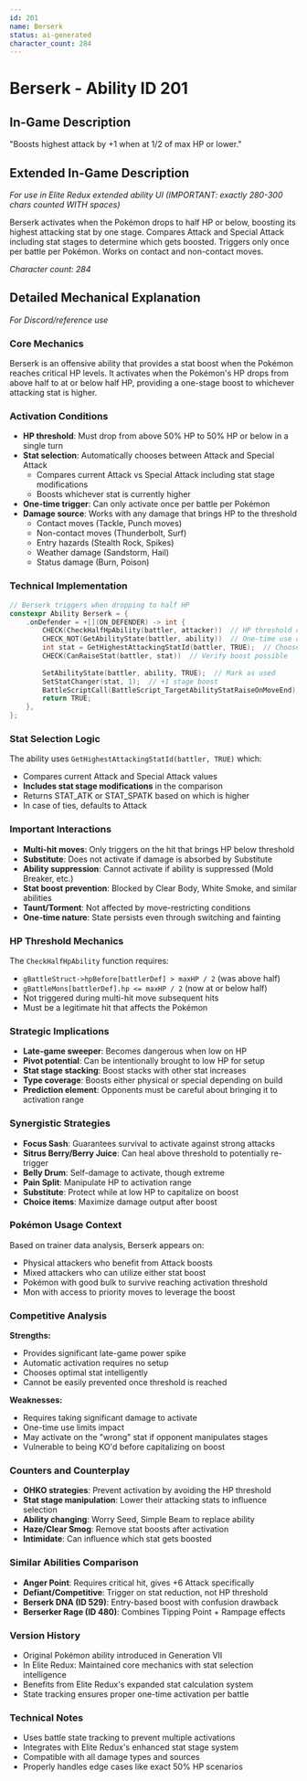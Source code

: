 ```yaml
---
id: 201
name: Berserk
status: ai-generated
character_count: 284
---
```


# Berserk - Ability ID 201

## In-Game Description
"Boosts highest attack by +1 when at 1/2 of max HP or lower."

## Extended In-Game Description
*For use in Elite Redux extended ability UI (IMPORTANT: exactly 280-300 chars counted WITH spaces)*

Berserk activates when the Pokémon drops to half HP or below, boosting its highest attacking stat by one stage. Compares Attack and Special Attack including stat stages to determine which gets boosted. Triggers only once per battle per Pokémon. Works on contact and non-contact moves.

*Character count: 284*

## Detailed Mechanical Explanation
*For Discord/reference use*

### Core Mechanics
Berserk is an offensive ability that provides a stat boost when the Pokémon reaches critical HP levels. It activates when the Pokémon's HP drops from above half to at or below half HP, providing a one-stage boost to whichever attacking stat is higher.

### Activation Conditions
- **HP threshold**: Must drop from above 50% HP to 50% HP or below in a single turn
- **Stat selection**: Automatically chooses between Attack and Special Attack
  - Compares current Attack vs Special Attack including stat stage modifications
  - Boosts whichever stat is currently higher
- **One-time trigger**: Can only activate once per battle per Pokémon
- **Damage source**: Works with any damage that brings HP to the threshold
  - Contact moves (Tackle, Punch moves)
  - Non-contact moves (Thunderbolt, Surf)
  - Entry hazards (Stealth Rock, Spikes)
  - Weather damage (Sandstorm, Hail)
  - Status damage (Burn, Poison)

### Technical Implementation
```c
// Berserk triggers when dropping to half HP
constexpr Ability Berserk = {
    .onDefender = +[](ON_DEFENDER) -> int {
        CHECK(CheckHalfHpAbility(battler, attacker))  // HP threshold check
        CHECK_NOT(GetAbilityState(battler, ability))  // One-time use check
        int stat = GetHighestAttackingStatId(battler, TRUE);  // Choose stat
        CHECK(CanRaiseStat(battler, stat))  // Verify boost possible
        
        SetAbilityState(battler, ability, TRUE);  // Mark as used
        SetStatChanger(stat, 1);  // +1 stage boost
        BattleScriptCall(BattleScript_TargetAbilityStatRaiseOnMoveEnd);
        return TRUE;
    },
};
```

### Stat Selection Logic
The ability uses `GetHighestAttackingStatId(battler, TRUE)` which:
- Compares current Attack and Special Attack values
- **Includes stat stage modifications** in the comparison
- Returns STAT_ATK or STAT_SPATK based on which is higher
- In case of ties, defaults to Attack

### Important Interactions
- **Multi-hit moves**: Only triggers on the hit that brings HP below threshold
- **Substitute**: Does not activate if damage is absorbed by Substitute
- **Ability suppression**: Cannot activate if ability is suppressed (Mold Breaker, etc.)
- **Stat boost prevention**: Blocked by Clear Body, White Smoke, and similar abilities
- **Taunt/Torment**: Not affected by move-restricting conditions
- **One-time nature**: State persists even through switching and fainting

### HP Threshold Mechanics
The `CheckHalfHpAbility` function requires:
- `gBattleStruct->hpBefore[battlerDef] > maxHP / 2` (was above half)
- `gBattleMons[battlerDef].hp <= maxHP / 2` (now at or below half)
- Not triggered during multi-hit move subsequent hits
- Must be a legitimate hit that affects the Pokémon

### Strategic Implications
- **Late-game sweeper**: Becomes dangerous when low on HP
- **Pivot potential**: Can be intentionally brought to low HP for setup
- **Stat stage stacking**: Boost stacks with other stat increases
- **Type coverage**: Boosts either physical or special depending on build
- **Prediction element**: Opponents must be careful about bringing it to activation range

### Synergistic Strategies
- **Focus Sash**: Guarantees survival to activate against strong attacks
- **Sitrus Berry/Berry Juice**: Can heal above threshold to potentially re-trigger
- **Belly Drum**: Self-damage to activate, though extreme
- **Pain Split**: Manipulate HP to activation range
- **Substitute**: Protect while at low HP to capitalize on boost
- **Choice items**: Maximize damage output after boost

### Pokémon Usage Context
Based on trainer data analysis, Berserk appears on:
- Physical attackers who benefit from Attack boosts
- Mixed attackers who can utilize either stat boost
- Pokémon with good bulk to survive reaching activation threshold
- Mon with access to priority moves to leverage the boost

### Competitive Analysis
**Strengths:**
- Provides significant late-game power spike
- Automatic activation requires no setup
- Chooses optimal stat intelligently
- Cannot be easily prevented once threshold is reached

**Weaknesses:**
- Requires taking significant damage to activate
- One-time use limits impact
- May activate on the "wrong" stat if opponent manipulates stages
- Vulnerable to being KO'd before capitalizing on boost

### Counters and Counterplay
- **OHKO strategies**: Prevent activation by avoiding the HP threshold
- **Stat stage manipulation**: Lower their attacking stats to influence selection
- **Ability changing**: Worry Seed, Simple Beam to replace ability
- **Haze/Clear Smog**: Remove stat boosts after activation
- **Intimidate**: Can influence which stat gets boosted

### Similar Abilities Comparison
- **Anger Point**: Requires critical hit, gives +6 Attack specifically
- **Defiant/Competitive**: Trigger on stat reduction, not HP threshold
- **Berserk DNA (ID 529)**: Entry-based boost with confusion drawback
- **Berserker Rage (ID 480)**: Combines Tipping Point + Rampage effects

### Version History
- Original Pokémon ability introduced in Generation VII
- In Elite Redux: Maintained core mechanics with stat selection intelligence
- Benefits from Elite Redux's expanded stat calculation system
- State tracking ensures proper one-time activation per battle

### Technical Notes
- Uses battle state tracking to prevent multiple activations
- Integrates with Elite Redux's enhanced stat stage system
- Compatible with all damage types and sources
- Properly handles edge cases like exact 50% HP scenarios
